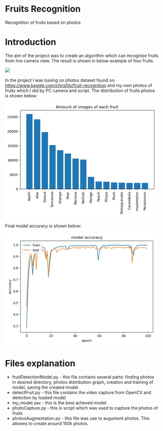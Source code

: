 # Fruits Recognition
Recognition of fruits based on photos

# Introduction
The aim of the project was to create an algorithm which can recognize fruits from live camera view. The result is shown in below example of four fruits. 

<img src = "https://github.com/Horytnik/FruitsRecognition/blob/master/FruitRecognitionWorkingExample.gif" />

In the project I was basing on photos dataset found on https://www.kaggle.com/chrisfilo/fruit-recognition and my own photos of fruits which I did by PC camera and script. 
The distribution of fruits photos is shown below: 

<img src = "https://github.com/Horytnik/FruitsRecognition/blob/master/readmeImages/fruitsDistribution.jpg" />

Final model accuracy is shown below:

<img src = "https://github.com/Horytnik/FruitsRecognition/blob/master/readmeImages/modelAccuracy.jpg" />

# Files explanation

* fruitDetectionModel.py - this file contains several parts: finding photos in desired directory, photos distribution graph, creation and training of model, saving the created model.
* detectFruit.py - this file contains the video capture from OpenCV and detection by loaded model
* my_model.sav - this is the best acheved model
* photoCapture.py - this is script which was used to capture the photos of fruits
* photosAugmentation.py - this file was use to augument photos. This allowes to create around 150k photos.
